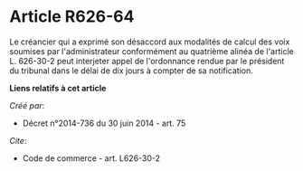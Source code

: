 # Article R626-64

Le créancier qui a exprimé son désaccord aux modalités de calcul des voix soumises par l'administrateur conformément au
quatrième alinéa de l'article L. 626-30-2 peut interjeter appel de l'ordonnance rendue par le président du tribunal dans le
délai de dix jours à compter de sa notification.

**Liens relatifs à cet article**

_Créé par_:

  - Décret n°2014-736 du 30 juin 2014 - art. 75

_Cite_:

  - Code de commerce - art. L626-30-2
